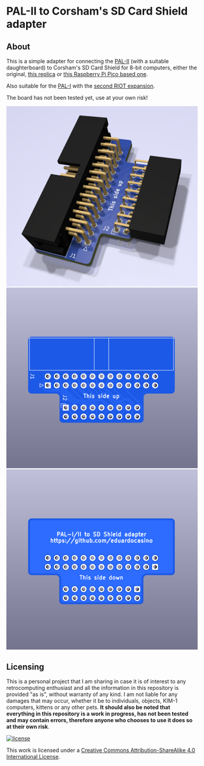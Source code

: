 # PAL-II to Corsham's SD Card Shield adapter

## About

This is a simple adapter for connecting the [PAL-II](https://www.tindie.com/products/kim1/pal-2-a-mos-6502-powered-computer-kit/) (with a suitable daughterboard) to Corsham's SD Card Shield for 8-bit computers, either the original, [this replica](https://github.com/eduardocasino/sd-card-shield) or [this Raspberry Pi Pico based one](https://retro-spy.com/product/sd-card-system/).

Also suitable for the [PAL-I](https://www.tindie.com/products/kim1/pal-1-a-mos-6502-powered-computer-kit/)  with the [second RIOT expansion](https://www.tindie.com/products/kim1/pal-1-2nd-riot-expansion-kit/).

The board has not been tested yet, use at your own risk!

![components](https://github.com/eduardocasino/pal-2-sd-shield-adapter/blob/main/images/pal-2-sd-shield-adapter.png?raw=true)
![front](https://github.com/eduardocasino/pal-2-sd-shield-adapter/blob/main/images/pal-2-sd-shield-adapter-front.png?raw=true)
![back](https://github.com/eduardocasino/pal-2-sd-shield-adapter/blob/main/images/pal-2-sd-shield-adapter-back.png?raw=true)


## Licensing

This is a personal project that I am sharing in case it is of interest to any retrocomputing enthusiast and all the information in this repository is provided "as is", without warranty of any kind. I am not liable for any damages that may occur, whether it be to individuals, objects, KIM-1 computers, kittens or any other pets. **It should also be noted that everything in this repository is a work in progress, has not been tested and may contain errors, therefore anyone who chooses to use it does so at their own risk**.

[![license](https://i.creativecommons.org/l/by-sa/4.0/88x31.png)](http://creativecommons.org/licenses/by-sa/4.0/)

This work is licensed under a [Creative Commons Attribution-ShareAlike 4.0 International License](http://creativecommons.org/licenses/by-sa/4.0/).
